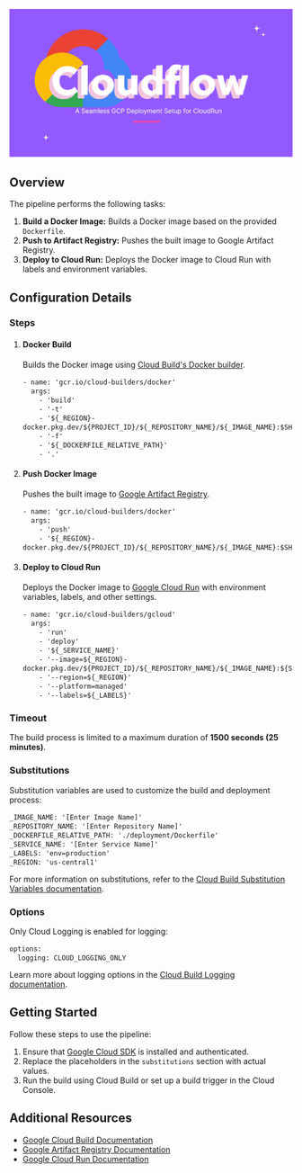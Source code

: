 ![img](../../assets/cloudflow.png)

Overview
--------

The pipeline performs the following tasks:

1.  **Build a Docker Image:** Builds a Docker image based on the provided `Dockerfile`.
2.  **Push to Artifact Registry:** Pushes the built image to Google Artifact Registry.
3.  **Deploy to Cloud Run:** Deploys the Docker image to Cloud Run with labels and environment variables.

Configuration Details
---------------------

### Steps

1.  #### Docker Build
    
    Builds the Docker image using [Cloud Build's Docker builder](https://cloud.google.com/cloud-build/docs/building/build-containers).
    
        
        - name: 'gcr.io/cloud-builders/docker'
          args:
            - 'build'
            - '-t'
            - '${_REGION}-docker.pkg.dev/${PROJECT_ID}/${_REPOSITORY_NAME}/${_IMAGE_NAME}:$SHORT_SHA'
            - '-f'
            - '${_DOCKERFILE_RELATIVE_PATH}'
            - '.'
              
    
2.  #### Push Docker Image
    
    Pushes the built image to [Google Artifact Registry](https://cloud.google.com/artifact-registry/docs).
    
        
        - name: 'gcr.io/cloud-builders/docker'
          args:
            - 'push'
            - '${_REGION}-docker.pkg.dev/${PROJECT_ID}/${_REPOSITORY_NAME}/${_IMAGE_NAME}:$SHORT_SHA'
              
    
3.  #### Deploy to Cloud Run
    
    Deploys the Docker image to [Google Cloud Run](https://cloud.google.com/run/docs) with environment variables, labels, and other settings.
    
        
        - name: 'gcr.io/cloud-builders/gcloud'
          args:
            - 'run'
            - 'deploy'
            - '${_SERVICE_NAME}'
            - '--image=${_REGION}-docker.pkg.dev/${PROJECT_ID}/${_REPOSITORY_NAME}/${_IMAGE_NAME}:${SHORT_SHA}'
            - '--region=${_REGION}'
            - '--platform=managed'
            - '--labels=${_LABELS}'
              
    

### Timeout

The build process is limited to a maximum duration of **1500 seconds (25 minutes)**.

### Substitutions

Substitution variables are used to customize the build and deployment process:

    
    _IMAGE_NAME: '[Enter Image Name]'
    _REPOSITORY_NAME: '[Enter Repository Name]'
    _DOCKERFILE_RELATIVE_PATH: './deployment/Dockerfile'
    _SERVICE_NAME: '[Enter Service Name]'
    _LABELS: 'env=production'
    _REGION: 'us-central1'
      

For more information on substitutions, refer to the [Cloud Build Substitution Variables documentation](https://cloud.google.com/cloud-build/docs/configuring-builds/substitute-variable-values).

### Options

Only Cloud Logging is enabled for logging:

    
    options:
      logging: CLOUD_LOGGING_ONLY
      

Learn more about logging options in the [Cloud Build Logging documentation](https://cloud.google.com/cloud-build/docs/configuring-builds/logging).

Getting Started
---------------

Follow these steps to use the pipeline:

1.  Ensure that [Google Cloud SDK](https://cloud.google.com/sdk/docs/install) is installed and authenticated.
2.  Replace the placeholders in the `substitutions` section with actual values.
3.  Run the build using Cloud Build or set up a build trigger in the Cloud Console.

Additional Resources
--------------------

*   [Google Cloud Build Documentation](https://cloud.google.com/cloud-build/docs)
*   [Google Artifact Registry Documentation](https://cloud.google.com/artifact-registry/docs)
*   [Google Cloud Run Documentation](https://cloud.google.com/run/docs)